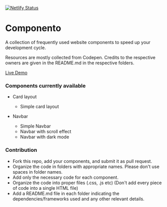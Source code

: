 [![Netlify Status](https://api.netlify.com/api/v1/badges/66adbf0b-e63e-46ff-9906-405f7f07692a/deploy-status)](https://app.netlify.com/sites/webclib/deploys)  
# Componento    
    
A collection of frequently used website components to speed up your development cycle. 
     
Resources are mostly collected from Codepen. Credits to the respective owners are given in the README.md in the respective folders.  
  
[Live Demo](https://componento.netlify.app)
 
   
### Components currently available   

- Card layout
    - Simple card layout
   
      
- Navbar
    - Simple Navbar
    - Navbar with scroll effect
    - Navbar with dark mode

### Contribution   
- Fork this repo, add your components, and submit it as pull request. 
- Organize the code in folders with appropriate names. Please don't use spaces in folder names.
- Add only the necessary code for each component.  
- Organize the code into proper files (.css, .js etc) (Don't add every piece of code into a single HTML file)
- Add a README.md file in each folder indicating the dependencies/frameworks used and any other relevant details.   
   



